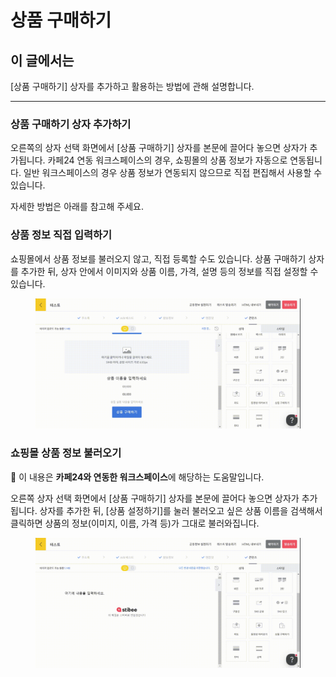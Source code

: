 # 상품 구매하기

## 이 글에서는

\[상품 구매하기] 상자를 추가하고 활용하는 방법에 관해 설명합니다.

***

### 상품 구매하기 상자 추가하기

오른쪽의 상자 선택 화면에서 \[상품 구매하기] 상자를 본문에 끌어다 놓으면 상자가 추가됩니다. 카페24 연동 워크스페이스의 경우, 쇼핑몰의 상품 정보가 자동으로 연동됩니다. 일반 워크스페이스의 경우 상품 정보가 연동되지 않으므로 직접 편집해서 사용할 수 있습니다.

자세한 방법은 아래를 참고해 주세요.



### 상품 정보 직접 입력하기

쇼핑몰에서 상품 정보를 불러오지 않고, 직접 등록할 수도 있습니다. 상품 구매하기 상자를 추가한 뒤, 상자 안에서 이미지와 상품 이름, 가격, 설명 등의 정보를 직접 설정할 수 있습니다.

<figure><img src="../../../.gitbook/assets/1.gif" alt=""><figcaption></figcaption></figure>



### 쇼핑몰 상품 정보 불러오기

💬 이 내용은 **카페24와 연동한 워크스페이스**에 해당하는 도움말입니다.

오른쪽 상자 선택 화면에서 \[상품 구매하기] 상자를 본문에 끌어다 놓으면 상자가 추가됩니다. 상자를 추가한 뒤, \[상품 설정하기]를 눌러 불러오고 싶은 상품 이름을 검색해서 클릭하면 상품의 정보(이미지, 이름, 가격 등)가 그대로 불러와집니다.

<figure><img src="../../../.gitbook/assets/screencast-stibee.com-2024.05.16-15_49_44.gif" alt=""><figcaption></figcaption></figure>
